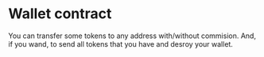 # Wallet contract 
You can transfer some tokens to any address with/without commision.
And, if you wand, to send all tokens that you have and desroy your wallet.